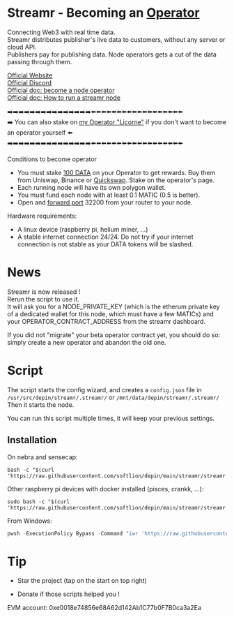 # Streamr - Becoming an [Operator](https://streamr.network/hub/network/operators)

Connecting Web3 with real time data.  
Streamr distributes publisher's live data to customers, without any server or cloud API.  
Publishers pay for publishing data. Node operators gets a cut of the data passing through them.

[Official Website](https://streamr.network/)  
[Official Discord](https://discord.gg/gZAm8P7hK8)  
[Official doc: become a node operator](https://docs.streamr.network/guides/become-an-operator/)  
[Official doc: How to run a streamr node](https://docs.streamr.network/guides/how-to-run-streamr-node/)

➡️➡️➡️➡️➡️➡️➡️➡️➡️➡️➡️➡️➡️➡️➡️⬅️⬅️⬅️⬅️⬅️⬅️⬅️⬅️⬅️⬅️⬅️⬅️⬅️⬅️⬅️⬅️⬅️⬅️  
➡️ You can also stake on [my Operator "Licorne"](https://streamr.network/hub/network/operators/0x561c011c6bbcd686d43efbc6449e8a69c801002e) if you don't want to become an operator yourself ⬅️  
➡️➡️➡️➡️➡️➡️➡️➡️➡️➡️➡️➡️➡️➡️➡️⬅️⬅️⬅️⬅️⬅️⬅️⬅️⬅️⬅️⬅️⬅️⬅️⬅️⬅️⬅️⬅️⬅️⬅️  

Conditions to become operator
* You must stake [100 DATA](https://streamr.network/stake-and-earn/) on your Operator to get rewards. Buy them from Uniswap, Binance or [Quickswap](https://quickswap.exchange/#/swap?outputCurrency=0x3a9A81d576d83FF21f26f325066054540720fC34&swapIndex=0&currency0=ETH). Stake on the operator's page.
* Each running node will have its own polygon wallet. 
* You must fund each node with at least 0.1 MATIC (0.5 is better).  
* Open and [forward port](https://portforward.com/) 32200 from your router to your node.

Hardware requirements:
* A linux device (raspberry pi, helium miner, ...)
* A stable internet connection 24/24. Do not try if your internet connection is not stable as your DATA tokens will be slashed.


# News
Streamr is now released !  
Rerun the script to use it.  
It will ask you for a NODE_PRIVATE_KEY (which is the etherum private key of a dedicated wallet for this node, which must have a few MATICs) and your OPERATOR_CONTRACT_ADDRESS from the streamr dashboard.

If you did not "migrate" your beta operator contract yet, you should do so: simply create a new operator and abandon the old one.

# Script

The script starts the config wizard,  and creates a `config.json` file in `/usr/src/depin/streamr/.streamr/` or `/mnt/data/depin/streamr/.streamr/`  
Then it starts the node.

You can run this script multiple times, it will keep your previous settings.

## Installation

On nebra and sensecap:

```shell
bash -c "$(curl 'https://raw.githubusercontent.com/softlion/depin/main/streamr/streamr.sh')"
```

Other raspberry pi devices with docker installed (pisces, crankk, ...):
```shell
sudo bash -c "$(curl 'https://raw.githubusercontent.com/softlion/depin/main/streamr/streamr.sh')"
```

From Windows:
```powershell
pwsh -ExecutionPolicy Bypass -Command "iwr 'https://raw.githubusercontent.com/softlion/depin/main/streamr/streamr.ps1' | iex"
```

# Tip

* Star the project (tap on the start on top right)

* Donate if those scripts helped you !  

EVM account: 0xe0018e74856e68A62d142Ab1C77b0F7B0ca3a2Ea
